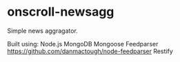 onscroll-newsagg
================
Simple news aggragator.

Built using: 
Node.js 
MongoDB
Mongoose
Feedparser https://github.com/danmactough/node-feedparser
Restify
